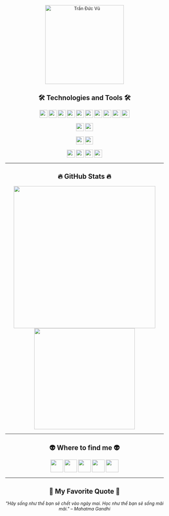 <!-- Trần Đức Vũ -->
<p align="center">
  <img src="https://scontent.fdad1-2.fna.fbcdn.net/v/t39.30808-6/278247736_158460599968056_6452118301766996496_n.jpg?_nc_cat=102&ccb=1-7&_nc_sid=174925&_nc_ohc=KillzecSY6kAX-PJLTS&_nc_ht=scontent.fdad1-2.fna&oh=00_AT-mbFio6_Cm9SxVKCKHDNnMOMAKyokkJl8Sc3a4m6cNQQ&oe=62946DCD" width="250" alt="Trần Đức Vũ" />
</p>

<h2 align="center">🛠 Technologies and Tools 🛠</h2>

<p align="center">
  <!-- Frontend -->
  <img src="https://img.shields.io/badge/ReactJS-20232A?logo=react&logoColor=61DAFB" height="25" />
  <img src="https://img.shields.io/badge/TypeScript-3178C6?logo=typescript&logoColor=white" height="25" />
  <img src="https://img.shields.io/badge/JavaScript-F7DF1E?logo=javascript&logoColor=black" height="25" />
  <img src="https://img.shields.io/badge/HTML5-E34F26?logo=html5&logoColor=white" height="25" />
  <img src="https://img.shields.io/badge/CSS3-1572B6?logo=css3&logoColor=white" height="25" />
  <img src="https://img.shields.io/badge/Bootstrap-7952B3?logo=bootstrap&logoColor=white" height="25" />
  <img src="https://img.shields.io/badge/Flutter-02569B?logo=flutter&logoColor=white" height="25" />
  <img src="https://img.shields.io/badge/PlayCanvas-FF4A00?logo=playcanvas&logoColor=white" height="25" />
  <img src="https://img.shields.io/badge/PixiJS-8E44AD?logo=pixijs&logoColor=white" height="25" />
  <img src="https://img.shields.io/badge/TweenJS-333333?logoColor=white" height="25" />
</p>

<p align="center">
  <!-- Backend -->
  <img src="https://img.shields.io/badge/SpringBoot-6DB33F?logo=springboot&logoColor=white" height="25" />
  <img src="https://img.shields.io/badge/Flask-000000?logo=flask&logoColor=white" height="25" />
</p>

<p align="center">
  <!-- Databases -->
  <img src="https://img.shields.io/badge/PostgreSQL-4169E1?logo=postgresql&logoColor=white" height="25" />
  <img src="https://img.shields.io/badge/MySQL-4479A1?logo=mysql&logoColor=white" height="25" />
</p>

<p align="center">
  <!-- Others -->
  <img src="https://img.shields.io/badge/Git-F05032?logo=git&logoColor=white" height="25" />
  <img src="https://img.shields.io/badge/VS%20Code-007ACC?logo=visualstudiocode&logoColor=white" height="25" />
  <img src="https://img.shields.io/badge/WordPress-21759B?logo=wordpress&logoColor=white" height="25" />
  <img src="https://img.shields.io/badge/Blockchain%20Game-121212?logo=ethereum&logoColor=white" height="25" />
</p>

---

<h2 align="center">🔥 GitHub Stats 🔥</h2>
<p align="center">
  <img src="https://github-readme-stats.vercel.app/api?username=your-github-username&show_icons=true&theme=radical" width="450" />
  <img src="https://github-readme-stats.vercel.app/api/top-langs/?username=your-github-username&layout=compact&theme=radical" width="320" />
</p>

---

<h2 align="center">👽 Where to find me 👽</h2>
<p align="center">
  <a href="https://www.facebook.com/profile.php?id=100074123517393" target="_blank"><img src="https://img.icons8.com/bubbles/100/000000/facebook-new.png" width="40"/></a>
  <a href="https://www.youtube.com/channel/UCLN9XtVqNxc9opciOlltCXA" target="_blank"><img src="https://img.icons8.com/bubbles/100/000000/youtube-squared.png" width="40"/></a>
  <a href="https://www.linkedin.com/in/trần-đức-vũ-326ab8228/" target="_blank"><img src="https://img.icons8.com/bubbles/100/000000/linkedin.png" width="40"/></a>
  <a href="https://www.instagram.com/tranduc1244" target="_blank"><img src="https://img.icons8.com/bubbles/100/000000/instagram.png" width="40"/></a>
  <a href="mailto:Tranducvuht@gmail.com"><img src="https://img.icons8.com/bubbles/100/000000/apple-mail.png" width="40"/></a>
</p>

---

<h2 align="center">📑 My Favorite Quote 📑</h2>
<p align="center"><i>"Hãy sống như thể bạn sẽ chết vào ngày mai. Học như thể bạn sẽ sống mãi mãi." – Mahatma Gandhi</i></p>
